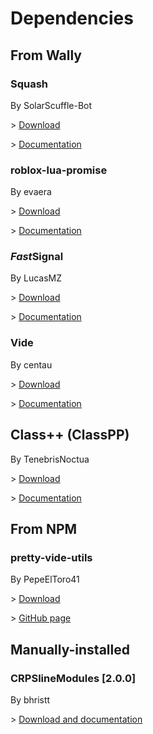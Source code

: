 # Dependencies

## From Wally

### Squash

By SolarScuffle-Bot

\> [Download](https://github.com/Data-Oriented-House/Squash)

\> [Documentation](https://data-oriented-house.github.io/Squash/)

### roblox-lua-promise

By evaera

\> [Download](https://github.com/evaera/roblox-lua-promise)

\> [Documentation](https://eryn.io/roblox-lua-promise/)

### *Fast*Signal

By LucasMZ

\> [Download](https://github.com/RBLXUtils/FastSignal)

\> [Documentation](https://rblxutils.github.io/FastSignal/)

### Vide

By centau

\> [Download](https://github.com/centau/vide/)

\> [Documentation](https://centau.github.io/vide/)

## Class++ (ClassPP)

By TenebrisNoctua

\> [Download](https://github.com/TenebrisNoctua/ClassPP)

\> [Documentation](https://tenebrisnoctua.github.io/ClassPP/)

## From NPM

### pretty-vide-utils

By PepeElToro41

\> [Download](https://www.npmjs.com/package/@rbxts/pretty-vide-utils)

\> [GitHub page](https://github.com/PepeElToro41/pretty-vide-utils)

## Manually-installed

### CRPSlineModules [2.0.0\]

By bhristt

\> [Download and documentation](https://github.com/bhristt/CRSplineModules)